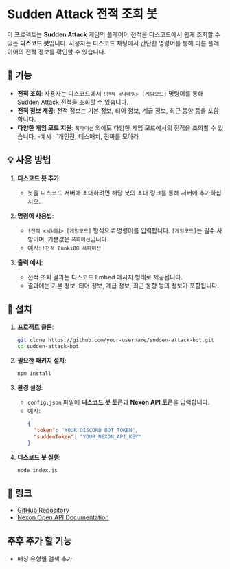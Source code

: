 # Sudden Attack 전적 조회 봇

이 프로젝트는 **Sudden Attack** 게임의 플레이어 전적을 디스코드에서 쉽게 조회할 수 있는 **디스코드 봇**입니다. 사용자는 디스코드 채팅에서 간단한 명령어를 통해 다른 플레이어의 전적 정보를 확인할 수 있습니다.

## 🚀 기능

- **전적 조회**: 사용자는 디스코드에서 `!전적 <닉네임> [게임모드]` 명령어를 통해 Sudden Attack 전적을 조회할 수 있습니다.
- **전적 정보 제공**: 전적 정보는 기본 정보, 티어 정보, 계급 정보, 최근 동향 등을 포함합니다.
- **다양한 게임 모드 지원**: `폭파미션` 외에도 다양한 게임 모드에서의 전적을 조회할 수 있습니다.
    -예시 : `개인전, 데스매치, 진짜를 모아라

## 💡 사용 방법

1. **디스코드 봇 추가**: 
    - 봇을 디스코드 서버에 초대하려면 해당 봇의 초대 링크를 통해 서버에 추가하십시오.

2. **명령어 사용법**: 
    - `!전적 <닉네임> [게임모드]` 형식으로 명령어를 입력합니다. `[게임모드]`는 필수 사항이며, 기본값은 `폭파미션`입니다.
    - 예시: `!전적 Eunki88 폭파미션`
      
3. **출력 예시**:
    - 전적 조회 결과는 디스코드 Embed 메시지 형태로 제공됩니다.
    - 결과에는 기본 정보, 티어 정보, 계급 정보, 최근 동향 등의 정보가 포함됩니다.

## 🔧 설치

1. **프로젝트 클론**:
    ```bash
    git clone https://github.com/your-username/sudden-attack-bot.git
    cd sudden-attack-bot
    ```

2. **필요한 패키지 설치**:
    ```bash
    npm install
    ```

3. **환경 설정**:
    - `config.json` 파일에 **디스코드 봇 토큰**과 **Nexon API 토큰**을 입력합니다.
    - 예시:
        ```json
        {
          "token": "YOUR_DISCORD_BOT_TOKEN",
          "suddenToken": "YOUR_NEXON_API_KEY"
        }
        ```

4. **디스코드 봇 실행**:
    ```bash
    node index.js
    ```

## 🔗 링크

- [GitHub Repository](https://github.com/your-username/sudden-attack-bot)
- [Nexon Open API Documentation](https://developers.nexon.com/)

## 추후 추가 할 기능
- 매칭 유형별 검색 추가
